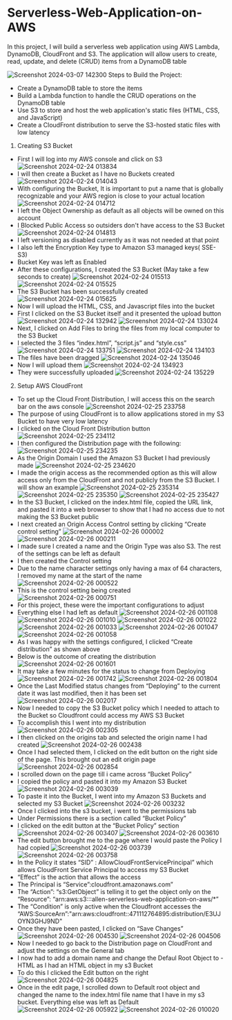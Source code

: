 # Serverless-Web-Application-on-AWS
In this project, I will build a serverless web application using AWS Lambda, DynamoDB, CloudFront and S3. The application will allow users to create, read, update, and delete (CRUD) items from a DynamoDB table


![Screenshot 2024-03-07 142300](https://github.com/AllenUdejiole/Hosting-Static-Website-on-EC2-instance-Linux-/assets/160611100/eef7a119-0118-4425-81f6-e0b7902cb5a4)
Steps to Build the Project:
- Create a DynamoDB table to store the items
- Build a Lambda function to handle the CRUD operations on the DynamoDB table
- Use S3 to store and host the web application's static files (HTML, CSS, and JavaScript)
- Create a CloudFront distribution to serve the S3-hosted static files with low latency

1.  Creating S3 Bucket
- First I will log into my AWS console and click on S3
![Screenshot 2024-02-24 013834](https://github.com/AllenUdejiole/Hosting-Static-Website-on-EC2-instance-Linux-/assets/160611100/00986239-5a92-493a-9abe-070729c2bb56)
- I will then create a Bucket as I have no Buckets created
![Screenshot 2024-02-24 014043](https://github.com/AllenUdejiole/Hosting-Static-Website-on-EC2-instance-Linux-/assets/160611100/5e7ce18f-dc41-414c-85ea-7309d3d7c756)
- With configuring the Bucket, It is important to put a name that is globally recognizable and your AWS region is close to your actual location
![Screenshot 2024-02-24 014712](https://github.com/AllenUdejiole/Hosting-Static-Website-on-EC2-instance-Linux-/assets/160611100/a9b47cfb-eee8-438c-91f1-049545b4208f)
- I left the Object Ownership as default as all objects will be owned on this account
- I Blocked Public Access so outsiders don't have access to the S3 Bucket
![Screenshot 2024-02-24 014813](https://github.com/AllenUdejiole/Hosting-Static-Website-on-EC2-instance-Linux-/assets/160611100/ddc1f1fc-878a-4a04-bff4-deec21932f02)
- I left versioning as disabled currently as it was not needed at that point
- I also left the Encryption Key type to Amazon S3 managed keys( SSE-S3)
- Bucket Key was left as Enabled
- After these configurations, I created the S3 Bucket (May take a few seconds to create)
![Screenshot 2024-02-24 015513](https://github.com/AllenUdejiole/Hosting-Static-Website-on-EC2-instance-Linux-/assets/160611100/07443d15-ae57-45e8-b6f8-bad35ac87ee0)
![Screenshot 2024-02-24 015525](https://github.com/AllenUdejiole/Hosting-Static-Website-on-EC2-instance-Linux-/assets/160611100/81b85208-17eb-4394-b9e2-b9fa25b8c2ba)
- The S3 Bucket has been successfully created
![Screenshot 2024-02-24 015625](https://github.com/AllenUdejiole/Hosting-Static-Website-on-EC2-instance-Linux-/assets/160611100/c1471301-0879-4c3e-b97e-2f745b7f3e95)
- Now I will upload the HTML, CSS, and Javascript files into the bucket
- First I clicked on the S3 Bucket itself and it presented the upload button
![Screenshot 2024-02-24 132942](https://github.com/AllenUdejiole/Hosting-Static-Website-on-EC2-instance-Linux-/assets/160611100/79242d9b-5020-46fb-9277-6802bc0204f0)
![Screenshot 2024-02-24 133024](https://github.com/AllenUdejiole/Hosting-Static-Website-on-EC2-instance-Linux-/assets/160611100/8b2625f5-dd0e-4f52-a341-0662a46603f4)
- Next, I clicked on Add Files to bring the files from my local computer to the S3 Bucket
- I selected the 3 files “index.html”, “script.js” and “style.css”
![Screenshot 2024-02-24 133751](https://github.com/AllenUdejiole/Hosting-Static-Website-on-EC2-instance-Linux-/assets/160611100/a3d54efc-4de2-4596-b506-a8789def5f65)
![Screenshot 2024-02-24 134103](https://github.com/AllenUdejiole/Hosting-Static-Website-on-EC2-instance-Linux-/assets/160611100/b2d38329-420a-43bc-a0d9-d517bb2b44ca)
- The files have been dragged
![Screenshot 2024-02-24 135046](https://github.com/AllenUdejiole/Hosting-Static-Website-on-EC2-instance-Linux-/assets/160611100/410321b8-9aee-4408-96de-97507d5ae645)
- Now I will upload them
![Screenshot 2024-02-24 134923](https://github.com/AllenUdejiole/Hosting-Static-Website-on-EC2-instance-Linux-/assets/160611100/a5ce1396-26b6-4091-8377-5df4b89f1738)
- They were successfully uploaded
![Screenshot 2024-02-24 135229](https://github.com/AllenUdejiole/Hosting-Static-Website-on-EC2-instance-Linux-/assets/160611100/59ebdc55-79a9-4c83-8481-829244361cb2)
2.  Setup AWS CloudFront
- To set up the Cloud Front Distribution, I will access this on the search bar on the aws console
![Screenshot 2024-02-25 233758](https://github.com/AllenUdejiole/Hosting-Static-Website-on-EC2-instance-Linux-/assets/160611100/ef8593db-5ca7-405b-ba68-31a7f1bc4123)
- The purpose of using CloudFront is to allow applications stored in my S3 Bucket to have very low latency
- I clicked on the Cloud Front Distribution button
![Screenshot 2024-02-25 234112](https://github.com/AllenUdejiole/Hosting-Static-Website-on-EC2-instance-Linux-/assets/160611100/c4b198a3-62bc-41c6-86e0-54eed4c8ba98)
- I then configured the Distribution page with the following:
![Screenshot 2024-02-25 234235](https://github.com/AllenUdejiole/Hosting-Static-Website-on-EC2-instance-Linux-/assets/160611100/bf282741-06a4-4463-8d22-f9610f642041)
- As the Origin Domain I used the Amazon S3 Bucket I had previously made
![Screenshot 2024-02-25 234620](https://github.com/AllenUdejiole/Hosting-Static-Website-on-EC2-instance-Linux-/assets/160611100/93ff7e24-0ca1-4720-acf4-1a1ed5e38263)
- I made the origin access as the recommended option as this will allow access only from the CloudFront and not publicly from the S3 Bucket. I will show an example
![Screenshot 2024-02-25 235314](https://github.com/AllenUdejiole/Hosting-Static-Website-on-EC2-instance-Linux-/assets/160611100/cc3582fb-7a32-491f-a662-38dbbff71aac)
![Screenshot 2024-02-25 235350](https://github.com/AllenUdejiole/Hosting-Static-Website-on-EC2-instance-Linux-/assets/160611100/ee3000bf-a2f7-451e-b2a3-5693b73bc34d)
![Screenshot 2024-02-25 235427](https://github.com/AllenUdejiole/Hosting-Static-Website-on-EC2-instance-Linux-/assets/160611100/c5be1c99-1579-4cbd-b522-894e0d00953c)
- In the S3 Bucket, I clicked on the index.html file, copied the URL link, and pasted it into a web browser to show that I had no access due to not making the S3 Bucket public
- I next created an Origin Access Control setting by clicking “Create control setting”
![Screenshot 2024-02-26 000002](https://github.com/AllenUdejiole/Hosting-Static-Website-on-EC2-instance-Linux-/assets/160611100/2658f77f-5e21-4e59-b401-0dcfbabffed3)
![Screenshot 2024-02-26 000211](https://github.com/AllenUdejiole/Hosting-Static-Website-on-EC2-instance-Linux-/assets/160611100/8eb6c00e-8d27-4597-b8d7-b2034ea8aaa8)
- I made sure I created a name and the Origin Type was also S3. The rest of the settings can be left as default
- I then created the Control setting
- Due to the name character settings only having a max of 64 characters, I removed my name at the start of the name
![Screenshot 2024-02-26 000522](https://github.com/AllenUdejiole/Hosting-Static-Website-on-EC2-instance-Linux-/assets/160611100/0f524854-d926-4a56-8af9-4e5d1d75add4)
- This is the control setting being created
![Screenshot 2024-02-26 000751](https://github.com/AllenUdejiole/Hosting-Static-Website-on-EC2-instance-Linux-/assets/160611100/4270619e-49fd-4c7f-8aad-d38bbc5c484a)
- For this project, these were the important configurations to adjust
- Everything else I had left as default
![Screenshot 2024-02-26 001108](https://github.com/AllenUdejiole/Hosting-Static-Website-on-EC2-instance-Linux-/assets/160611100/d7aea768-eb3f-411e-a9e6-395ce9e71c7c)
![Screenshot 2024-02-26 001010](https://github.com/AllenUdejiole/Hosting-Static-Website-on-EC2-instance-Linux-/assets/160611100/f5753cf8-2133-48dc-af17-b9df05e9a713)
![Screenshot 2024-02-26 001022](https://github.com/AllenUdejiole/Hosting-Static-Website-on-EC2-instance-Linux-/assets/160611100/262c7157-1b2c-4561-876c-d9be5ba58601)
![Screenshot 2024-02-26 001033](https://github.com/AllenUdejiole/Hosting-Static-Website-on-EC2-instance-Linux-/assets/160611100/e0f51214-04e7-44a6-a584-30c3e46db0a7)
![Screenshot 2024-02-26 001047](https://github.com/AllenUdejiole/Hosting-Static-Website-on-EC2-instance-Linux-/assets/160611100/1d818309-18be-40a6-8082-fb4e3de92bc2)
![Screenshot 2024-02-26 001058](https://github.com/AllenUdejiole/Hosting-Static-Website-on-EC2-instance-Linux-/assets/160611100/938fc060-2943-43e5-b18a-b687c8f65a28)
- As I was happy with the settings configured, I clicked “Create distribution” as shown above
- Below is the outcome of creating the distribution
![Screenshot 2024-02-26 001601](https://github.com/AllenUdejiole/Hosting-Static-Website-on-EC2-instance-Linux-/assets/160611100/1eec9cea-345c-4ec7-915a-4c646277e87a)
- It may take a few minutes for the status to change from Deploying
![Screenshot 2024-02-26 001742](https://github.com/AllenUdejiole/Hosting-Static-Website-on-EC2-instance-Linux-/assets/160611100/2dea81b6-e2da-432f-8a49-aa4f80417a85)
![Screenshot 2024-02-26 001804](https://github.com/AllenUdejiole/Hosting-Static-Website-on-EC2-instance-Linux-/assets/160611100/d26d6bf2-7bf8-4f90-a694-cb3728c1c093)
- Once the Last Modified status changes from “Deploying” to the current date it was last modified, then it has been set
![Screenshot 2024-02-26 002017](https://github.com/AllenUdejiole/Hosting-Static-Website-on-EC2-instance-Linux-/assets/160611100/3904cd9a-84b1-4368-b5fd-7f91ac22b2ab)
- Now I needed to copy the S3 Bucket policy which I needed to attach to the Bucket so Cloudfront could access my AWS S3 Bucket
- To accomplish this I went into my distribution
![Screenshot 2024-02-26 002305](https://github.com/AllenUdejiole/Hosting-Static-Website-on-EC2-instance-Linux-/assets/160611100/b2ba3527-034b-4d77-bb08-361fdb3ce595)
- I then clicked on the origins tab and selected the origin name I had created
![Screenshot 2024-02-26 002438](https://github.com/AllenUdejiole/Hosting-Static-Website-on-EC2-instance-Linux-/assets/160611100/bff3ed57-d1c6-455d-ba6e-9b89625ada6f)
- Once I had selected them, I clicked on the edit button on the right side of the page. This brought out an edit origin page
![Screenshot 2024-02-26 002854](https://github.com/AllenUdejiole/Hosting-Static-Website-on-EC2-instance-Linux-/assets/160611100/7a64c567-d163-4170-bb7b-61558764f5cf)
- I scrolled down on the page till i came across “Bucket Policy”
- I copied the policy and pasted it into my Amazon S3 Bucket
![Screenshot 2024-02-26 003039](https://github.com/AllenUdejiole/Hosting-Static-Website-on-EC2-instance-Linux-/assets/160611100/7ee2adaf-ecc3-4a08-9ec1-0810b2afe06e)
- To paste it into the Bucket, I went into my Amazon S3 Buckets and selected my S3 Bucket
![Screenshot 2024-02-26 003232](https://github.com/AllenUdejiole/Hosting-Static-Website-on-EC2-instance-Linux-/assets/160611100/5dcc4d1d-9ba0-4628-b2e6-a5fbd7f471e1)
- Once I clicked into the s3 bucket, i went to the permissions tab
- Under Permissions there is a section called “Bucket Policy”
- I clicked on the edit button at the “Bucket Policy” section
![Screenshot 2024-02-26 003407](https://github.com/AllenUdejiole/Hosting-Static-Website-on-EC2-instance-Linux-/assets/160611100/48be578c-ed07-4c14-b8b4-b23cb878febc)
![Screenshot 2024-02-26 003610](https://github.com/AllenUdejiole/Hosting-Static-Website-on-EC2-instance-Linux-/assets/160611100/e9503cef-af92-47af-90b6-a49da0877182)
- The edit button brought me to the page where I would paste the Policy I had copied
![Screenshot 2024-02-26 003739](https://github.com/AllenUdejiole/Hosting-Static-Website-on-EC2-instance-Linux-/assets/160611100/fc3ca5d3-60f3-4edb-af1a-d0d18ee31865)
![Screenshot 2024-02-26 003758](https://github.com/AllenUdejiole/Hosting-Static-Website-on-EC2-instance-Linux-/assets/160611100/537d9d51-4b3b-4af1-85c7-17abe90bae91)
- In the Policy it states “SID” : AllowCloudFrontServicePrincipal” which allows CloudFront Service Principal to access my S3 Bucket
- “Effect” is the action that allows the access
- The Principal is “Service”:cloudfront.amazonaws.com”
- The “Action”: “s3:GetObject” is telling it to get the object only on the “Resource”: “arn:aws:s3:::allen-serverless-web-application-on-aws/*”
- The “Condition” is only active when the Cloudfront accesses the “AWS:SourceArn”:"arn:aws:cloudfront::471112764895:distribution/E3UJOYN3GHJ9ND"
- Once they have been pasted, I clicked on “Save Changes”
![Screenshot 2024-02-26 004530](https://github.com/AllenUdejiole/Hosting-Static-Website-on-EC2-instance-Linux-/assets/160611100/d0d52782-e1a1-4cf9-a9fb-2eadd5282127)
![Screenshot 2024-02-26 004506](https://github.com/AllenUdejiole/Hosting-Static-Website-on-EC2-instance-Linux-/assets/160611100/8b0ff8ca-a084-478a-8684-94d1819c1bf3)
- Now I needed to go back to the Distribution page on CloudFront and adjust the settings on the General tab
- I now had to add a domain name and change the Defaul Root Object to - HTML as I had an HTML object in my s3 Bucket
- To do this I clicked the Edit button on the right
![Screenshot 2024-02-26 004825](https://github.com/AllenUdejiole/Hosting-Static-Website-on-EC2-instance-Linux-/assets/160611100/ddd7c958-c3a3-4994-aab8-34515d6fb79e)
- Once in the edit page, I scrolled down to Default root object and changed the name to the index.html file name that I have in my s3 bucket. Everything else was left as Default
![Screenshot 2024-02-26 005922](https://github.com/AllenUdejiole/Hosting-Static-Website-on-EC2-instance-Linux-/assets/160611100/2c71894c-f6fa-4dcd-ad13-6e28b451ed9e)
![Screenshot 2024-02-26 010020](https://github.com/AllenUdejiole/Hosting-Static-Website-on-EC2-instance-Linux-/assets/160611100/ec8da1bc-1de6-4034-b42a-19b166ba8591)






